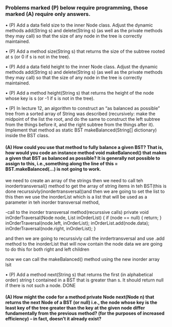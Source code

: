 ### Problems marked (P) below require programming, those marked (A) require only answers.
• (P) Add a data field size to the inner Node class. Adjust the dynamic methods
add(String s) and delete(String s) (as well as the private methods they
may call) so that the size of any node in the tree is correctly maintained.

• (P) Add a method size(String s) that returns the size of the subtree rooted
at s (or 0 if s is not in the tree).

• (P) Add a data field height to the inner Node class. Adjust the dynamic methods
add(String s) and delete(String s) (as well as the private methods they
may call) so that the size of any node in the tree is correctly maintained.

• (P) Add a method height(String s) that returns the height of the node whose
key is s (or -1 if s is not in the tree).

• (P) In lecture 12, an algorithm to construct an “as balanced as possible” tree from
a sorted array of String was described (recursively: make the midpoint of the
list the root, and do the same to construct the left subtree from the things before it,
and the right subtree from the things after it). Implement that method as static
BST makeBalanced(String[] dictionary) inside the BST class.

#### (A) How could you use that method to fully balance a given BST? That is, how would you code an instance method void makeBalanced() that makes a given that BST as balanced as possible? It is generally not possible to assign to this, i.e.,something along the line of this = BST.makeBalanced(...) is not going to work.
we need to create an array of the strings 
then we need to call teh inordertransversal() method to get the array of string items in teh BST(this is done recurssivly(inordertransversal))and then we are going to set the list to this 
then we use the inorderList which is a list that will be used as a parameter in teh inorder transversal method, 

-call to the inorder transversal method(recurssive calls)
private void inOrderTraversal(Node<T> node, List<T> inOrderList) {
        if (node == null) {
            return;
        }
        inOrderTraversal(node.left, inOrderList);
        inOrderList.add(node.data);
        inOrderTraversal(node.right, inOrderList);
    }


and then we are going to recurssivly call the inrdertransversal and use .add method to the inorderList that will now contain the node data 
we are going to do this for both right and left children 

now we can call the makeBalanced() method using the new inorder array lsit 



• (P) Add a method next(String s) that returns the first (in alphabetical order) string t contained in a BST that is greater than s. It should return null if there is
not such a node.
DONE


#### (A) How might the code for a method private Node next(Node n) that returns the next Node of a BST (or null) i.e., the node whose key is the least key of the tree greater than the key at the given node differ fundamentally from the previous method? (for the purposes of increased efficiency) – in fact, doesn’t it already exist?